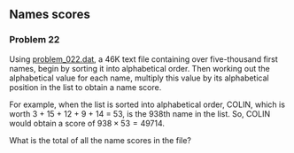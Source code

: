 ﻿## Names scores
### Problem 22

Using [problem_022.dat](../Data/problem_022.dat), a 46K text file containing over five-thousand first names, begin by sorting it into alphabetical order. Then working out the alphabetical value for each name, multiply this value by its alphabetical position in the list to obtain a name score.

For example, when the list is sorted into alphabetical order, COLIN, which is worth 3 + 15 + 12 + 9 + 14 = 53, is the 938th name in the list. So, COLIN would obtain a score of $938 \times 53 = 49714$.

What is the total of all the name scores in the file?